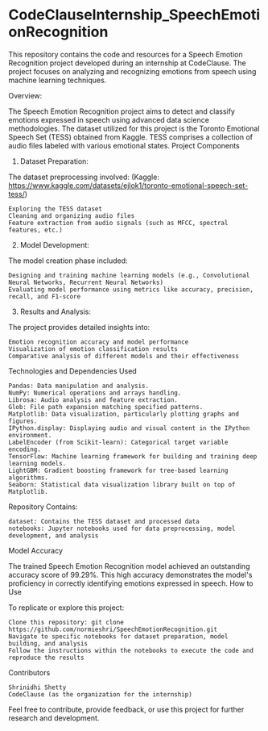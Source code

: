 # CodeClauseInternship_SpeechEmotionRecognition
This repository contains the code and resources for a Speech Emotion Recognition project developed during an internship at CodeClause. The project focuses on analyzing and recognizing emotions from speech using machine learning techniques.


Overview:

The Speech Emotion Recognition project aims to detect and classify emotions expressed in speech using advanced data science methodologies. The dataset utilized for this project is the Toronto Emotional Speech Set (TESS) obtained from Kaggle. TESS comprises a collection of audio files labeled with various emotional states.
Project Components

1. Dataset Preparation:

The dataset preprocessing involved: (Kaggle: https://www.kaggle.com/datasets/ejlok1/toronto-emotional-speech-set-tess/)

    Exploring the TESS dataset
    Cleaning and organizing audio files
    Feature extraction from audio signals (such as MFCC, spectral features, etc.)

2. Model Development:

The model creation phase included:

    Designing and training machine learning models (e.g., Convolutional Neural Networks, Recurrent Neural Networks)
    Evaluating model performance using metrics like accuracy, precision, recall, and F1-score

3. Results and Analysis:

The project provides detailed insights into:

    Emotion recognition accuracy and model performance
    Visualization of emotion classification results
    Comparative analysis of different models and their effectiveness

Technologies and Dependencies Used

    Pandas: Data manipulation and analysis.
    NumPy: Numerical operations and arrays handling.
    Librosa: Audio analysis and feature extraction.
    Glob: File path expansion matching specified patterns.
    Matplotlib: Data visualization, particularly plotting graphs and figures.
    IPython.display: Displaying audio and visual content in the IPython environment.
    LabelEncoder (from Scikit-learn): Categorical target variable encoding.
    TensorFlow: Machine learning framework for building and training deep learning models.
    LightGBM: Gradient boosting framework for tree-based learning algorithms.
    Seaborn: Statistical data visualization library built on top of Matplotlib.

Repository Contains:

    dataset: Contains the TESS dataset and processed data
    notebooks: Jupyter notebooks used for data preprocessing, model development, and analysis
    

Model Accuracy

The trained Speech Emotion Recognition model achieved an outstanding accuracy score of 99.29%. This high accuracy demonstrates the model's proficiency in correctly identifying emotions expressed in speech.
How to Use

To replicate or explore this project:

    Clone this repository: git clone https://github.com/normieshri/SpeechEmotionRecognition.git
    Navigate to specific notebooks for dataset preparation, model building, and analysis
    Follow the instructions within the notebooks to execute the code and reproduce the results

Contributors

    Shrinidhi Shetty
    CodeClause (as the organization for the internship)

Feel free to contribute, provide feedback, or use this project for further research and development.
